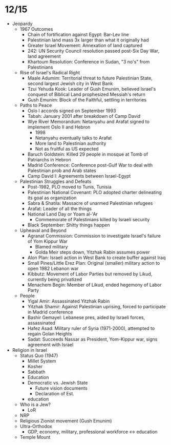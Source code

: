 # 12/15

- Jeopardy
  - 1967 Outcomes
    - Chain of fortification against Egypt: Bar-Lev line
    - Palestinian land mass 3x larger than what it originally had
    - Greater Israel Movement: Annexation of land captured
    - 242: UN Security Council resolution passed post-Six Day War, land agreement
    - Khartoum Resolution: Conference in Sudan, "3 no's" from Palestinians
  - Rise of Israel's Radical Right
    - Maale Adumim: Territorial threat to future Palestinian State,  second largest Jewish city in West Bank
    - Tzui Yehuda Kook: Leader of Gush Emunim, believed Israel's conquest of Biblical Land prophesized Messiah's return
    - Gush Emunim: Block of the Faithful, settling in territories
  - Paths to Peace
    - Oslo I accords signed on September 1993
    - Tabah: January 2001 after breakdown of Camp David
    - Wye River Memorandum: Netanyahu and Arafat signed to implement Oslo II and Hebron
      - 1998
      - Netanyahu eventually talks to Arafat
      - More land to Palestinian authority
      - Not as fruitful as US expected
    - Baruch Goldstein: Killed 29 people in mosque at Tomb of Patriarchs in Hebron
    - Madrid Conference: Conference post-Gulf War to deal with Palestinian prob and Arab states
    - Camp David I: Agreements between Israel-Egypt
  - Palestinian Struggles and Defeats
    - Post-1982, PLO moved to Tunis, Tunisia
    - Palestinian National Covenant: PLO adopted charter delineating its goal as organization
    - Sabra & Shatila: Massacre of unarmed Palestinian refugees
    - Arafat: Leader of all the things
    - National Land Day or Yoam al-'Ar
      - Commemorate of Palestinians killed by Israeli security
    - Black September: Shitty things happen
  - Upheaval and Beyond
    - Agranat Commission: Commission to investigate Israel's failure of Yom Kippur War
      - Blamed military
      - Golda Meir steps down, Yitzhak Rabin assumes power
    - Alon Plan: Israeli action in West Bank to create buffer against Iraq
    - Small Pines/Little Erez Plan: Original (smaller) military action to open 1982 Lebanon war
    - Kibbutz: Movement of Labor Parties but removed by Likud, currently being privatized
    - Menachem Begin: Member of Likud, ended hegemony of Labor Party
  - People
    - Yigal Amir: Assassinated Yitzhak Rabin
    - Yitzhak Shamir: Against Palestinian uprising, forced to participate in Madrid conference
    - Bashir Gemayel: Lebanese pres, aided by Israeli forces, assassinated
    - Hafez Asad: Military ruler of Syria (1971-2000), attempted to regain Golan Heights
    - Sadat: Succeeds Nassar as President, Yom-Kippur war, signs agreement with Israel
- Religion in Israel
  - Status Quo (1947)
    - Millet System
    - Kosher
    - Sabbath
    - Education
    - Democratic vs. Jewish State
      - Future vision documents
      - Declaration of Est.
    - education
  - Who is a Jew?
    - LoR
  - NRP
  - Religious Zionist movement (Gush Emunim)
  - Ultra-Orthodox
    - GDP, economy, military, professional workforce <-> education
  - Temple Mount
